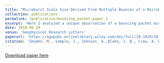 ```yaml
---
title: "Microburst Scale Size Derived From Multiple Bounces of a Microburst Simultaneously Observed With the FIREBIRD-II CubeSats"
collection: publications
permalink: /publication/bouncing_packet_paper_1
excerpt: 'Here I analyzed a unique observation of a bouncing packet microburst observed by FIREBIRD-II and calculate the microburst size in low Earth orbit.'
date: 2018-06-29
venue: 'Geophysical Research Letters'
paperurl: 'https://agupubs.onlinelibrary.wiley.com/doi/full/10.1029/2018GL078925'
citation: 'Shumko, M., Sample, J., Johnson, A.,Blake, J. B., Crew, A. B., Spence, H. E., et al. (2018). Microburst scale size derived from multiple bounces of a microburst simultaneously observed with the FIREBIRD-II CubeSats. Geophysical Research Letters, 45. https://doi.org/10.1029/2018GL078925'
---
```


[Download paper here](http://mshumko.github.io/files/2018_shumko_firebird_microburst_paper.pdf)
